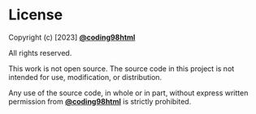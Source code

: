 # License

Copyright (c) [2023] [**@coding98html**](https://github.com/coding98html)

All rights reserved.

This work is not open source. The source code in this project is not intended for use, modification, or distribution. 

Any use of the source code, in whole or in part, without express written permission from [**@coding98html**](https://github.com/coding98html) is strictly prohibited.
